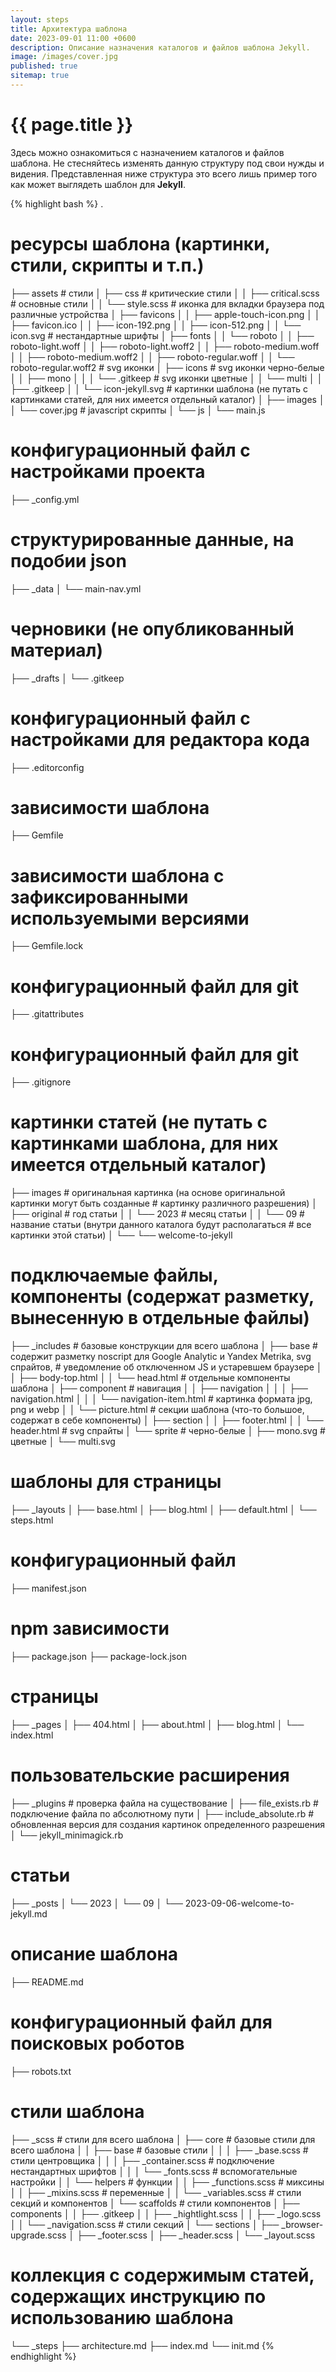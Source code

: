 ```yaml
---
layout: steps
title: Архитектура шаблона
date: 2023-09-01 11:00 +0600
description: Описание назначения каталогов и файлов шаблона Jekyll.
image: /images/cover.jpg
published: true
sitemap: true
---
```


# {{ page.title }}

Здесь можно ознакомиться с назначением каталогов и файлов шаблона. Не стесняйтесь изменять данную структуру под свои нужды и видения. Представленная ниже структура это всего лишь пример того как может выглядеть шаблон для **Jekyll**. 

{% highlight bash %}
.
# ресурсы шаблона (картинки, стили, скрипты и т.п.)
├── assets
     # стили
│    ├── css
           # критические стили
│    │     ├── critical.scss
           # основные стили
│    │     └── style.scss
     # иконка для вкладки браузера под различные устройства
│    ├── favicons
│    │     ├── apple-touch-icon.png
│    │     ├── favicon.ico
│    │     ├── icon-192.png
│    │     ├── icon-512.png
│    │     └── icon.svg
     # нестандартные шрифты
│    ├── fonts
│    │     └── roboto
│    │         ├── roboto-light.woff
│    │         ├── roboto-light.woff2
│    │         ├── roboto-medium.woff
│    │         ├── roboto-medium.woff2
│    │         ├── roboto-regular.woff
│    │         └── roboto-regular.woff2
     # svg иконки
│    ├── icons
           # svg иконки черно-белые
│    │     ├── mono
│    │     │     └── .gitkeep
           # svg иконки цветные
│    │     └── multi
│    │         ├── .gitkeep
│    │         └── icon-jekyll.svg
     # картинки шаблона (не путать с картинками статей, для них имеется отдельный каталог)
│    ├── images
│    │     └── cover.jpg
     # javascript скрипты
│    └── js
│        └── main.js
# конфигурационный файл с настройками проекта
├── _config.yml
# структурированные данные, на подобии json
├── _data
│    └── main-nav.yml
# черновики (не опубликованный материал)
├── _drafts
│    └── .gitkeep
# конфигурационный файл с настройками для редактора кода
├── .editorconfig
# зависимости шаблона
├── Gemfile
# зависимости шаблона с зафиксированными используемыми версиями
├── Gemfile.lock
# конфигурационный файл для git 
├── .gitattributes
# конфигурационный файл для git
├── .gitignore
# картинки статей (не путать с картинками шаблона, для них имеется отдельный каталог)
├── images
     # оригинальная картинка (на основе оригинальной картинки могут быть созданные 
     # картинку различного разрешения)
│    ├── original
           # год статьи
│    │     └── 2023
               # месяц статьи
│    │         └── 09
                     # название статьи (внутри данного каталога будут располагаться 
                     # все картинки этой статьи)
│    └──             └── welcome-to-jekyll
# подключаемые файлы, компоненты (содержат разметку, вынесенную в отдельные файлы)
├── _includes
     # базовые конструкции для всего шаблона
│    ├── base
           # содержит разметку noscript для Google Analytic и Yandex Metrika, svg спрайтов,
           # уведомление об отключенном JS и устаревшем браузере
│    │     ├── body-top.html
│    │     └── head.html
     # отдельные компоненты шаблона
│    ├── component
           # навигация
│    │     ├── navigation
│    │     │     ├── navigation.html
│    │     │     └── navigation-item.html
           # картинка формата jpg, png и webp
│    │     └── picture.html
     # секции шаблона (что-то большое, содержат в себе компоненты)
│    ├── section
│    │     ├── footer.html
│    │     └── header.html
     # svg спрайты
│    └── sprite
         # черно-белые 
│        ├── mono.svg
         # цветные
│        └── multi.svg
# шаблоны для страницы
├── _layouts
│    ├── base.html
│    ├── blog.html
│    ├── default.html
│    └── steps.html
# конфигурационный файл
├── manifest.json
# npm зависимости
├── package.json
├── package-lock.json
# страницы
├── _pages
│    ├── 404.html
│    ├── about.html
│    ├── blog.html
│    └── index.html
# пользовательские расширения
├── _plugins
     # проверка файла на существование 
│    ├── file_exists.rb
     # подключение файла по абсолютному пути
│    ├── include_absolute.rb
     # обновленная версия для создания картинок определенного разрешения 
│    └── jekyll_minimagick.rb
# статьи
├── _posts
│    └── 2023
│        └── 09
│            └── 2023-09-06-welcome-to-jekyll.md
# описание шаблона
├── README.md
# конфигурационный файл для поисковых роботов
├── robots.txt
# стили шаблона
├── _scss
     # стили для всего шаблона
│    ├── core
           # базовые стили для всего шаблона
│    │     ├── base
                 # базовые стили 
│    │     │     ├── _base.scss
                 # стили центровщика
│    │     │     ├── _container.scss
                 # подключение нестандартных шрифтов
│    │     │     └── _fonts.scss
           # вспомогательные настройки
│    │     └── helpers
               # функции
│    │         ├── _functions.scss
               # миксины
│    │         ├── _mixins.scss
               # переменные
│    │         └── _variables.scss
     # стили секций и компонентов
│    └── scaffolds
         # стили компонентов
│        ├── components
│        │     ├── .gitkeep
│        │     ├── _hightlight.scss
│        │     ├── _logo.scss
│        │     └── _navigation.scss
         # стили секций
│        └── sections
│            ├── _browser-upgrade.scss
│            ├── _footer.scss
│            ├── _header.scss
│            └── _layout.scss
# коллекция с содержимым статей, содержащих инструкцию по использованию шаблона 
└── _steps
    ├── architecture.md
    ├── index.md
    └── init.md
{% endhighlight %}
